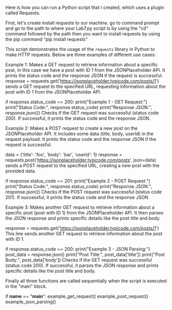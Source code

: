 Here is how you can run a Python script that I created, which uses a plugin called Requests.

First, let's create install requests to our machine. go to command prompt and go to the path to where your Lab7.py script is by using the "cd" command followed by the path
then you want to install requests by using the pip command "pip install requests"

This script demonstrates the usage of the `requests` library in Python to make HTTP requests. Below are three examples of different use cases:

Example 1: Makes a GET request to retrieve information about a specific post, in this case we have a post with ID 1 from the JSONPlaceholder API. It prints the status code and the response JSON if the request is successful.
response = requests.get('https://jsonplaceholder.typicode.com/posts/1')
sends a GET request to the specified URL, requesting information about the post with ID 1 from the JSONPlaceholder API.

if response.status_code == 200:
    print("Example 1 - GET Request:")
    print("Status Code:", response.status_code)
    print("Response JSON:", response.json())
Checks if the GET request was successful (status code 200). If successful, it prints the status code and the response JSON.

Example 2: Makes a POST request to create a new post on the JSONPlaceholder API. It includes some data (title, body, userId) in the request payload. It prints the status code and the response JSON if the request is successful.

data = {'title': 'foo', 'body': 'bar', 'userId': 1}
response = requests.post('https://jsonplaceholder.typicode.com/posts', json=data)
sends a POST request to the specified URL, creating a new post with the provided data.

if response.status_code == 201:
    print("Example 2 - POST Request:")
    print("Status Code:", response.status_code)
    print("Response JSON:", response.json())
Checks if the POST request was successful (status code 201). If successful, it prints the status code and the response JSON

Example 3: Makes another GET request to retrieve information about a specific post (post with ID 1) from the JSONPlaceholder API. It then parses the JSON response and prints specific details like the post title and body.

response = requests.get('https://jsonplaceholder.typicode.com/posts/1')
This line sends another GET request to retrieve information about the post with ID 1.

if response.status_code == 200:
    print("Example 3 - JSON Parsing:")
    post_data = response.json()
    print("Post Title:", post_data['title'])
    print("Post Body:", post_data['body'])
Checks if the GET request was successful (status code 200). If successful, it parses the JSON response and prints specific details like the post title and body.

Finally all three functions are called sequentially when the script is executed in the "main" block.

if __name__ == "__main__":
    example_get_request()
    example_post_request()
    example_json_parsing()
